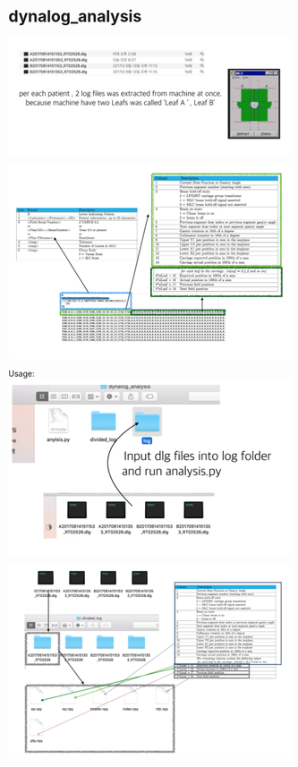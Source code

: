 # dynalog_analysis

![Alt Text](./pic/1.png)

![Alt Text](./pic/2.png)


Usage:
![Alt Text](./pic/3.png)

![Alt Text](./pic/4.png)
